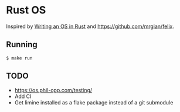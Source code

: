# Rust OS

Inspired by [Writing an OS in Rust](https://os.phil-opp.com/) and <https://github.com/mrgian/felix>.

## Running

```
$ make run
```

## TODO

- <https://os.phil-opp.com/testing/>
- Add CI
- Get limine installed as a flake package instead of a git submodule
